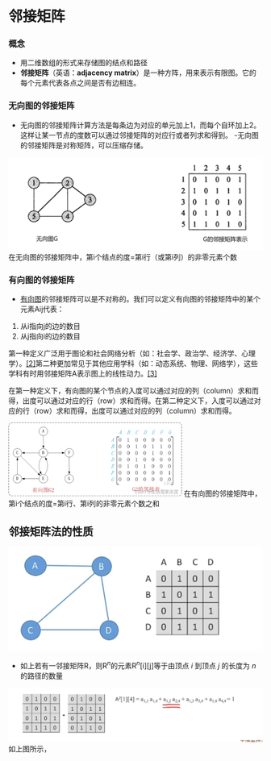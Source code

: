 


# 邻接矩阵

### 概念
- 用二维数组的形式来存储图的结点和路径
- **邻接矩阵**（英语：**adjacency matrix**）是一种方阵，用来表示有限图。它的每个元素代表各点之间是否有边相连。

### 无向图的邻接矩阵
- 无向图的邻接矩阵计算方法是每条边为对应的单元加上1，而每个自环加上2。这样让某一节点的度数可以通过邻接矩阵的对应行或者列求和得到。
-无向图的邻接矩阵是对称矩阵，可以压缩存储。 

![输入图片说明](/imgs/2025-07-03/PxhOPcQXAnnsl0HI.png) 
在无向图的邻接矩阵中，第i个结点的度=第i行（或第i列）的非零元素个数

### 有向图的邻接矩阵
- [有向图](https://zh.wikipedia.org/wiki/%E6%9C%89%E5%90%91%E5%9B%BE "有向图")的邻接矩阵可以是不对称的。我们可以定义有向图的邻接矩阵中的某个元素Aij代表：

1.  从i指向j的边的数目
2.  从j指向i的边的数目

第一种定义广泛用于图论和社会网络分析（如：社会学、政治学、经济学、心理学）。[[2]](https://zh.wikipedia.org/wiki/%E9%82%BB%E6%8E%A5%E7%9F%A9%E9%98%B5#cite_note-2)第二种更加常见于其他应用学科（如：动态系统、物理、网络学），这些学科有时用邻接矩阵A表示图上的线性动力。[[3]](https://zh.wikipedia.org/wiki/%E9%82%BB%E6%8E%A5%E7%9F%A9%E9%98%B5#cite_note-3)

  
在第一种定义下，有向图的某个节点的入度可以通过对应的列（column）求和而得，出度可以通过对应的行（row）求和而得。在第二种定义下，入度可以通过对应的行（row）求和而得，出度可以通过对应的列（column）求和而得。

![输入图片说明](/imgs/2025-07-03/ColoC46RVB7Z9N6A.png)
在有向图的邻接矩阵中，第i个结点的度=第i行、第i列的非零元素个数之和

## 邻接矩阵法的性质
![输入图片说明](/imgs/2025-07-03/i4VEipJFtLDgm6RX.jpeg)
- 如上若有一邻接矩阵R，则R$^n$的元素R$^n$[i][j]等于由顶点 _i_ 到顶点 _j_ 的长度为 _n_ 的路径的数量

![输入图片说明](/imgs/2025-07-03/l0S1qSIlkvlke1RP.jpeg)
如上图所示，
<!--stackedit_data:
eyJoaXN0b3J5IjpbMTM5NjEwODU0NiwtNjAxMTI5MTcxLC03OD
EzNjIyODIsLTE2OTUyMzMwNjQsLTk3MTk2NjczNyw0NDA5MDU2
MTldfQ==
-->